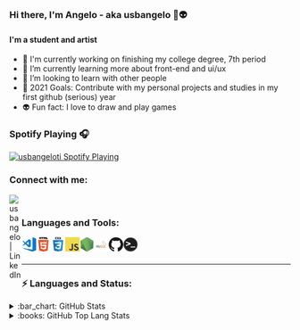 ### Hi there, I'm Angelo - aka usbangelo 👋:alien:

#### I'm a student and artist

- 🔭 I'm currently working on finishing my college degree, 7th period
- 🌱 I’m currently learning more about front-end and ui/ux
- 👯 I’m looking to learn with other people
- 🥅 2021 Goals: Contribute with my personal projects and studies in my first github (serious) year
- 👽 Fun fact: I love to draw and play games

### Spotify Playing 🎧

[<img src="https://now-playing-codestackr.vercel.app/api/spotify-playing" alt="usbangeloti Spotify Playing" width="350" />](https://open.spotify.com/user/usbangeloti)

### Connect with me:

[<img align="left" alt="usbangelo | LinkedIn" width="22px" src="https://cdn.jsdelivr.net/npm/simple-icons@v3/icons/linkedin.svg" />][linkedin]

<br />

### Languages and Tools:

<img align="left" alt="Visual Studio Code" width="26px" src="https://raw.githubusercontent.com/github/explore/80688e429a7d4ef2fca1e82350fe8e3517d3494d/topics/visual-studio-code/visual-studio-code.png" />
<img align="left" alt="HTML5" width="26px" src="https://raw.githubusercontent.com/github/explore/80688e429a7d4ef2fca1e82350fe8e3517d3494d/topics/html/html.png" />
<img align="left" alt="CSS3" width="26px" src="https://raw.githubusercontent.com/github/explore/80688e429a7d4ef2fca1e82350fe8e3517d3494d/topics/css/css.png" />
<img align="left" alt="JavaScript" width="26px" src="https://raw.githubusercontent.com/github/explore/80688e429a7d4ef2fca1e82350fe8e3517d3494d/topics/javascript/javascript.png" />
<img align="left" alt="Node.js" width="26px" src="https://raw.githubusercontent.com/github/explore/80688e429a7d4ef2fca1e82350fe8e3517d3494d/topics/nodejs/nodejs.png" />
<img align="left" alt="MySQL" width="26px" src="https://raw.githubusercontent.com/github/explore/80688e429a7d4ef2fca1e82350fe8e3517d3494d/topics/mysql/mysql.png" />
<img align="left" alt="GitHub" width="26px" src="https://raw.githubusercontent.com/github/explore/78df643247d429f6cc873026c0622819ad797942/topics/github/github.png" />
<img align="left" alt="Terminal" width="26px" src="https://raw.githubusercontent.com/github/explore/80688e429a7d4ef2fca1e82350fe8e3517d3494d/topics/terminal/terminal.png" />

<br />
<br />

---
### :zap: Languages and Status:

<details>
  <summary>:bar_chart: GitHub Stats</summary>
        <img alt="usbangelo's GitHub Stats" src="https://github-readme-stats.codestackr.vercel.app/api?username=usbangelo&show_icons=true&hide_border=true&&hide=issues,prs&title_color=037ffc&bg_color=000000&text_color=ffffff&icon_color=037ffc&count_private=1"/>
</details>

<details>
  <summary>:books: GitHub Top Lang Stats</summary>
        <img alt="usbangelo's Top Lang Stats" src="https://github-readme-stats.vercel.app/api/top-langs/?username=usbangelo&layout=compact&&show_icons=true&hide_border=true&title_color=037ffc&bg_color=000000&text_color=ffffff&icon_color=037ffc)](https://github.com/usbangelo/github-readme-stats"/>   
</details>

[twitter]: https://twitter.com/putuserlater
[youtube]: https://youtube.com/putuserlater
[linkedin]: https://www.linkedin.com/in/usbangelo/

